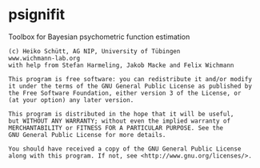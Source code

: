 psignifit
=========

Toolbox for Bayesian psychometric function estimation

    (c) Heiko Schütt, AG NIP, University of Tübingen
    www.wichmann-lab.org
    with help from Stefan Harmeling, Jakob Macke and Felix Wichmann
    
    This program is free software: you can redistribute it and/or modify
    it under the terms of the GNU General Public License as published by
    the Free Software Foundation, either version 3 of the License, or
    (at your option) any later version.

    This program is distributed in the hope that it will be useful,
    but WITHOUT ANY WARRANTY; without even the implied warranty of
    MERCHANTABILITY or FITNESS FOR A PARTICULAR PURPOSE. See the
    GNU General Public License for more details.

    You should have received a copy of the GNU General Public License
    along with this program. If not, see <http://www.gnu.org/licenses/>.
